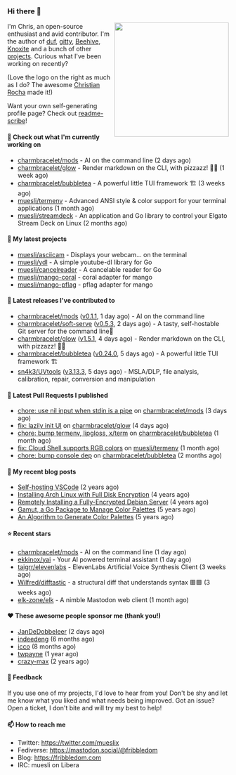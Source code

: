 ### Hi there 👋

<img align="right" src="https://raw.githubusercontent.com/muesli/muesli/master/assets/termenv.png" width="260">

I'm Chris, an open-source enthusiast and avid contributor. I'm the author of [duf](https://github.com/muesli/duf),
[gitty](https://github.com/muesli/gitty), [Beehive](https://github.com/muesli/beehive), [Knoxite](https://github.com/knoxite/knoxite)
 and a bunch of other [projects](https://fribbledom.com/projects/). Curious what I've been working on recently?

(Love the logo on the right as much as I do? The awesome [Christian Rocha](https://github.com/meowgorithm/) made it!)

Want your own self-generating profile page? Check out [readme-scribe](https://github.com/muesli/readme-scribe)!

#### 👷 Check out what I'm currently working on

- [charmbracelet/mods](https://github.com/charmbracelet/mods) - AI on the command line (2 days ago)
- [charmbracelet/glow](https://github.com/charmbracelet/glow) - Render markdown on the CLI, with pizzazz! 💅🏻 (1 week ago)
- [charmbracelet/bubbletea](https://github.com/charmbracelet/bubbletea) - A powerful little TUI framework 🏗 (3 weeks ago)
- [muesli/termenv](https://github.com/muesli/termenv) - Advanced ANSI style &amp; color support for your terminal applications (1 month ago)
- [muesli/streamdeck](https://github.com/muesli/streamdeck) - An application and Go library to control your Elgato Stream Deck on Linux (2 months ago)

#### 🌱 My latest projects

- [muesli/asciicam](https://github.com/muesli/asciicam) - Displays your webcam... on the terminal
- [muesli/ydl](https://github.com/muesli/ydl) - A simple youtube-dl library for Go
- [muesli/cancelreader](https://github.com/muesli/cancelreader) - A cancelable reader for Go
- [muesli/mango-coral](https://github.com/muesli/mango-coral) - coral adapter for mango
- [muesli/mango-pflag](https://github.com/muesli/mango-pflag) - pflag adapter for mango

#### 🔭 Latest releases I've contributed to

- [charmbracelet/mods](https://github.com/charmbracelet/mods) ([v0.1.1](https://github.com/charmbracelet/mods/releases/tag/v0.1.1), 1 day ago) - AI on the command line
- [charmbracelet/soft-serve](https://github.com/charmbracelet/soft-serve) ([v0.5.3](https://github.com/charmbracelet/soft-serve/releases/tag/v0.5.3), 2 days ago) - A tasty, self-hostable Git server for the command line🍦
- [charmbracelet/glow](https://github.com/charmbracelet/glow) ([v1.5.1](https://github.com/charmbracelet/glow/releases/tag/v1.5.1), 4 days ago) - Render markdown on the CLI, with pizzazz! 💅🏻
- [charmbracelet/bubbletea](https://github.com/charmbracelet/bubbletea) ([v0.24.0](https://github.com/charmbracelet/bubbletea/releases/tag/v0.24.0), 5 days ago) - A powerful little TUI framework 🏗
- [sn4k3/UVtools](https://github.com/sn4k3/UVtools) ([v3.13.3](https://github.com/sn4k3/UVtools/releases/tag/v3.13.3), 5 days ago) - MSLA/DLP, file analysis, calibration, repair, conversion and manipulation

#### 🔨 Latest Pull Requests I published

- [chore: use nil input when stdin is a pipe](https://github.com/charmbracelet/mods/pull/38) on [charmbracelet/mods](https://github.com/charmbracelet/mods) (3 days ago)
- [fix: lazily init UI](https://github.com/charmbracelet/glow/pull/494) on [charmbracelet/glow](https://github.com/charmbracelet/glow) (4 days ago)
- [chore: bump termenv, lipgloss, x/term](https://github.com/charmbracelet/bubbletea/pull/711) on [charmbracelet/bubbletea](https://github.com/charmbracelet/bubbletea) (1 month ago)
- [fix: Cloud Shell supports RGB colors](https://github.com/muesli/termenv/pull/127) on [muesli/termenv](https://github.com/muesli/termenv) (1 month ago)
- [chore: bump console dep](https://github.com/charmbracelet/bubbletea/pull/700) on [charmbracelet/bubbletea](https://github.com/charmbracelet/bubbletea) (2 months ago)

#### 📜 My recent blog posts

- [Self-hosting VSCode](https://fribbledom.com/posts/selfhosting-vscode/) (2 years ago)
- [Installing Arch Linux with Full Disk Encryption](https://fribbledom.com/posts/encrypted-arch-install/) (4 years ago)
- [Remotely Installing a Fully-Encrypted Debian Server](https://fribbledom.com/posts/encrypted-remote-debian-install/) (4 years ago)
- [Gamut, a Go Package to Manage Color Palettes](https://fribbledom.com/posts/gamut-package-to-handle-color-palettes/) (5 years ago)
- [An Algorithm to Generate Color Palettes](https://fribbledom.com/posts/an-algorithm-to-generate-color-palettes/) (5 years ago)

#### ⭐ Recent stars

- [charmbracelet/mods](https://github.com/charmbracelet/mods) - AI on the command line (1 day ago)
- [ekkinox/yai](https://github.com/ekkinox/yai) - Your AI powered terminal assistant (1 day ago)
- [taigrr/elevenlabs](https://github.com/taigrr/elevenlabs) - ElevenLabs Artificial Voice Synthesis Client (3 weeks ago)
- [Wilfred/difftastic](https://github.com/Wilfred/difftastic) - a structural diff that understands syntax 🟥🟩 (3 weeks ago)
- [elk-zone/elk](https://github.com/elk-zone/elk) - A nimble Mastodon web client (1 month ago)

#### ❤️ These awesome people sponsor me (thank you!)

- [JanDeDobbeleer](https://github.com/JanDeDobbeleer) (2 days ago)
- [indeedeng](https://github.com/indeedeng) (6 months ago)
- [icco](https://github.com/icco) (8 months ago)
- [twpayne](https://github.com/twpayne) (1 year ago)
- [crazy-max](https://github.com/crazy-max) (2 years ago)

#### 💬 Feedback

If you use one of my projects, I'd love to hear from you! Don't be shy and let me know what you liked
and what needs being improved. Got an issue? Open a ticket, I don't bite and will try my best to help!

#### 📫 How to reach me

- Twitter: https://twitter.com/mueslix
- Fediverse: https://mastodon.social/@fribbledom
- Blog: https://fribbledom.com
- IRC: muesli on Libera

